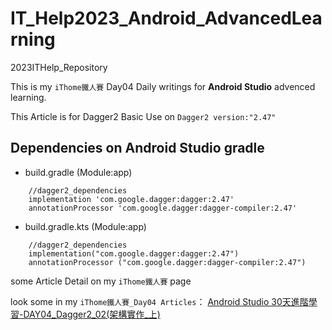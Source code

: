 # IT_Help2023_Android_AdvancedLearning
2023ITHelp_Repository

This is my `iThome鐵人賽` Day04 Daily writings for **Android Studio** advenced learning.

This Article is for Dagger2 Basic Use on `Dagger2 version:"2.47"`
## Dependencies on Android Studio gradle
- build.gradle (Module:app)
```gradle=
    //dagger2_dependencies
    implementation 'com.google.dagger:dagger:2.47'
    annotationProcessor 'com.google.dagger:dagger-compiler:2.47'
```
- build.gradle.kts (Module:app)
```gradel=
    //dagger2_dependencies
    implementation("com.google.dagger:dagger:2.47")
    annotationProcessor ("com.google.dagger:dagger-compiler:2.47")
```
some Article Detail on my `iThome鐵人賽` page

look some in my `iThome鐵人賽_Day04 Articles`： [Android Studio 30天進階學習-DAY04_Dagger2_02(架構實作_上)](https://ithelp.ithome.com.tw/articles/10318003)
